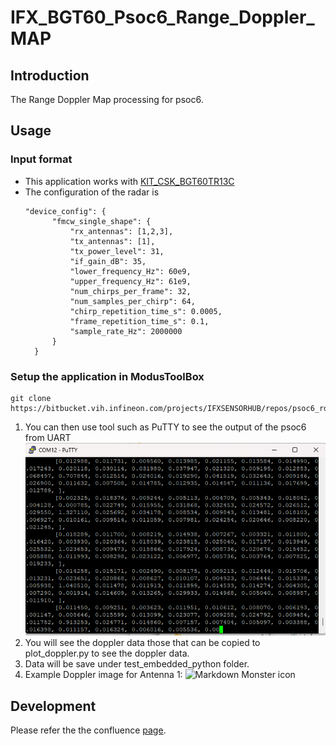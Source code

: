 # IFX_BGT60_Psoc6_Range_Doppler_MAP
## Introduction
The Range Doppler Map processing for psoc6.

## Usage
### Input format
- This application works with [KIT_CSK_BGT60TR13C](https://www.infineon.com/cms/en/product/evaluation-boards/kit_csk_bgt60tr13c/)
- The configuration of the radar is
  ```
  "device_config": {
        "fmcw_single_shape": {
            "rx_antennas": [1,2,3],
            "tx_antennas": [1],
            "tx_power_level": 31,
            "if_gain_dB": 35,
            "lower_frequency_Hz": 60e9,
            "upper_frequency_Hz": 61e9,
            "num_chirps_per_frame": 32,
            "num_samples_per_chirp": 64,
            "chirp_repetition_time_s": 0.0005,
            "frame_repetition_time_s": 0.1,
            "sample_rate_Hz": 2000000
        }
    }
  ```

  
### Setup the application in ModusToolBox
```
git clone https://bitbucket.vih.infineon.com/projects/IFXSENSORHUB/repos/psoc6_rdm/browse
```

1. You can then use tool such as PuTTY to see the output of the psoc6 from UART <img src="./assets/console.PNG" alt="Markdown Monster icon" />
2. You will see the doppler data those that can be copied to plot_doppler.py to see the doppler data.
3. Data will be save under test_embedded_python folder. 
4. Example Doppler image for Antenna 1: <img src="./test_embedded_python/ant1_psoc_doppler.jpg" alt="Markdown Monster icon" />



## Development
Please refer the the confluence [page](https://confluencewikiprod.intra.infineon.com/display/C3EMEAMKT/Model+Deployment).